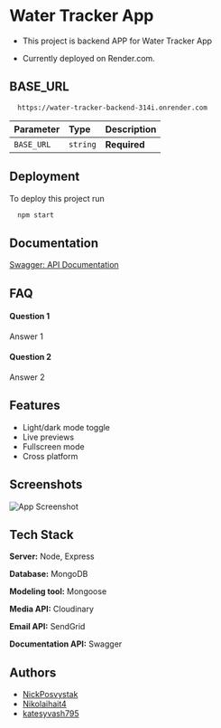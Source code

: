 
# Water Tracker App






- This project is backend APP for Water Tracker App

- Currently deployed on Render.com.


## BASE_URL



```https
  https://water-tracker-backend-314i.onrender.com
```

| Parameter | Type     | Description                |
| :-------- | :------- | :------------------------- |
| `BASE_URL` | `string` | **Required** |




## Deployment

To deploy this project run

```bash
  npm start
```


## Documentation

[Swagger: API Documentation](https://water-tracker-backend-314i.onrender.com/api/docs/)


## FAQ

#### Question 1

Answer 1

#### Question 2

Answer 2


## Features

- Light/dark mode toggle
- Live previews
- Fullscreen mode
- Cross platform


## Screenshots

![App Screenshot](https://via.placeholder.com/468x300?text=App+Screenshot+Here)


## Tech Stack


**Server:** Node, Express

**Database:** MongoDB

**Modeling tool:** Mongoose

**Media API:** Cloudinary

**Email API:** SendGrid

**Documentation API:** Swagger


## Authors

- [NickPosvystak](https://github.com/NickPosvystak)
- [Nikolaihait4](https://github.com/Nikolaihait4)
- [katesyvash795](https://github.com/katesyvash795)



